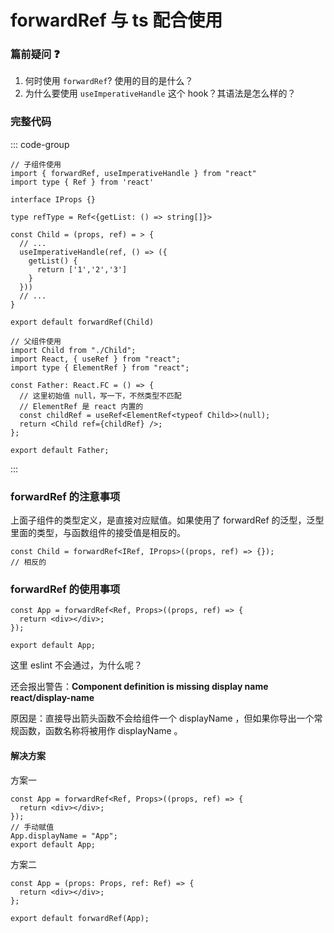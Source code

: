 # forwardRef 与 ts 配合使用

### 篇前疑问 ❓

1. 何时使用 `forwardRef`? 使用的目的是什么？
2. 为什么要使用 `useImperativeHandle` 这个 hook？其语法是怎么样的？

### 完整代码

::: code-group

```tsx [Child.tsx]
// 子组件使用
import { forwardRef, useImperativeHandle } from "react"
import type { Ref } from 'react'

interface IProps {}

type refType = Ref<{getList: () => string[]}>

const Child = (props, ref) = > {
  // ...
  useImperativeHandle(ref, () => ({
    getList() {
      return ['1','2','3']
    }
  }))
  // ...
}

export default forwardRef(Child)
```

```tsx [Father.tsx]
// 父组件使用
import Child from "./Child";
import React, { useRef } from "react";
import type { ElementRef } from "react";

const Father: React.FC = () => {
  // 这里初始值 null，写一下，不然类型不匹配
  // ElementRef 是 react 内置的
  const childRef = useRef<ElementRef<typeof Child>>(null);
  return <Child ref={childRef} />;
};

export default Father;
```

:::

### forwardRef 的注意事项

上面子组件的类型定义，是直接对应赋值。如果使用了 forwardRef 的泛型，泛型里面的类型，与函数组件的接受值是相反的。

```tsx
const Child = forwardRef<IRef, IProps>((props, ref) => {});
// 相反的
```

### forwardRef 的使用事项

```tsx
const App = forwardRef<Ref, Props>((props, ref) => {
  return <div></div>;
});

export default App;
```

这里 eslint 不会通过，为什么呢？

还会报出警告：**Component definition is missing display name react/display-name**

原因是：直接导出箭头函数不会给组件一个 displayName ，但如果你导出一个常规函数，函数名称将被用作 displayName 。

#### 解决方案

方案一

```tsx
const App = forwardRef<Ref, Props>((props, ref) => {
  return <div></div>;
});
// 手动赋值
App.displayName = "App";
export default App;
```

方案二

```tsx
const App = (props: Props, ref: Ref) => {
  return <div></div>;
};

export default forwardRef(App);
```
